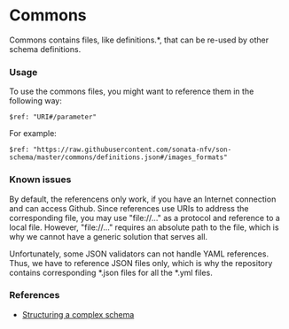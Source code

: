 # Commons 
Commons contains files, like definitions.*, that can be re-used by other schema definitions.

### Usage
To use the commons files, you might want to reference them in the following way:

```
$ref: "URI#/parameter"
```

For example:

```
$ref: "https://raw.githubusercontent.com/sonata-nfv/son-schema/master/commons/definitions.json#/images_formats" 
```

### Known issues
By default, the referencens only work, if you have an Internet connection and can access Github. Since references use URIs to address the corresponding file, you may use "file://..." as a protocol and reference to a local file. However, "file://..." requires an absolute path to the file, which is why we cannot have a generic solution that serves all.

Unfortunately, some JSON validators can not handle YAML references. Thus, we have to reference JSON files only, which is why the repository contains corresponding *.json files for all the *.yml files.

### References

 - [Structuring a complex schema](http://spacetelescope.github.io/understanding-json-schema/structuring.html)
